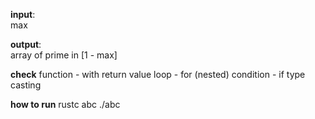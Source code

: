 **input**: <br />
max <br />

**output**: <br />
array of prime in [1 - max] <br />

**check**
function - with return value
loop - for (nested)
condition - if
type casting

**how to run**
rustc abc
./abc
